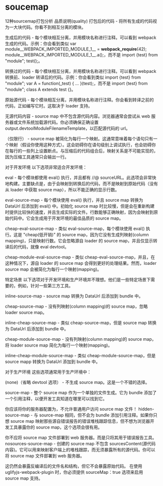 # soucemap
12种sourcemap打包分析
品质说明(quality)
打包后的代码 - 将所有生成的代码视为一大块代码。你看不到相互分离的模块。

生成后的代码 - 每个模块相互分离，并用模块名称进行注释。可以看到 webpack 生成的代码。示例：你会看到类似 var module__WEBPACK_IMPORTED_MODULE_1__ = __webpack_require__(42); module__WEBPACK_IMPORTED_MODULE_1__.a();，而不是 import {test} from "module"; test();。

转换过的代码 - 每个模块相互分离，并用模块名称进行注释。可以看到 webpack 转换前、loader 转译后的代码。示例：你会看到类似 import {test} from "module"; var A = function(_test) { ... }(test);，而不是 import {test} from "module"; class A extends test {}。

原始源代码 - 每个模块相互分离，并用模块名称进行注释。你会看到转译之前的代码，正如编写它时。这取决于 loader 支持。

无源代码内容 - source map 中不包含源代码内容。浏览器通常会尝试从 web 服务器或文件系统加载源代码。你必须确保正确设置 output.devtoolModuleFilenameTemplate，以匹配源代码的 url。

（仅限行） - source map 被简化为每行一个映射。这通常意味着每个语句只有一个映射（假设你使用这种方式）。这会妨碍你在语句级别上调试执行，也会妨碍你在每行的一些列上设置断点。与压缩后的代码组合后，映射关系是不可能实现的，因为压缩工具通常只会输出一行。

对于开发环境
以下选项非常适合开发环境：

eval - 每个模块都使用 eval() 执行，并且都有 //@ sourceURL。此选项会非常快地构建。主要缺点是，由于会映射到转换后的代码，而不是映射到原始代码（没有从 loader 中获取 source map），所以不能正确的显示行数。

eval-source-map - 每个模块使用 eval() 执行，并且 source map 转换为 DataUrl 后添加到 eval() 中。初始化 source map 时比较慢，但是会在重新构建时提供比较快的速度，并且生成实际的文件。行数能够正确映射，因为会映射到原始代码中。它会生成用于开发环境的最佳品质的 source map。

cheap-eval-source-map - 类似 eval-source-map，每个模块使用 eval() 执行。这是 "cheap(低开销)" 的 source map，因为它没有生成列映射(column mapping)，只是映射行数。它会忽略源自 loader 的 source map，并且仅显示转译后的代码，就像 eval devtool。

cheap-module-eval-source-map - 类似 cheap-eval-source-map，并且，在这种情况下，源自 loader 的 source map 会得到更好的处理结果。然而，loader source map 会被简化为每行一个映射(mapping)。

特定场景
以下选项对于开发环境和生产环境并不理想。他们是一些特定场景下需要的，例如，针对一些第三方工具。

inline-source-map - source map 转换为 DataUrl 后添加到 bundle 中。

cheap-source-map - 没有列映射(column mapping)的 source map，忽略 loader source map。

inline-cheap-source-map - 类似 cheap-source-map，但是 source map 转换为 DataUrl 后添加到 bundle 中。

cheap-module-source-map - 没有列映射(column mapping)的 source map，将 loader source map 简化为每行一个映射(mapping)。

inline-cheap-module-source-map - 类似 cheap-module-source-map，但是 source mapp 转换为 DataUrl 添加到 bundle 中。

对于生产环境
这些选项通常用于生产环境中：

(none)（省略 devtool 选项） - 不生成 source map。这是一个不错的选择。

source-map - 整个 source map 作为一个单独的文件生成。它为 bundle 添加了一个引用注释，以便开发工具知道在哪里可以找到它。

你应该将你的服务器配置为，不允许普通用户访问 source map 文件！
hidden-source-map - 与 source-map 相同，但不会为 bundle 添加引用注释。如果你只想 source map 映射那些源自错误报告的错误堆栈跟踪信息，但不想为浏览器开发工具暴露你的 source map，这个选项会很有用。

你不应将 source map 文件部署到 web 服务器。而是只将其用于错误报告工具。
nosources-source-map - 创建的 source map 不包含 sourcesContent(源代码内容)。它可以用来映射客户端上的堆栈跟踪，而无须暴露所有的源代码。你可以将 source map 文件部署到 web 服务器。

这仍然会暴露反编译后的文件名和结构，但它不会暴露原始代码。
在使用 uglifyjs-webpack-plugin 时，你必须提供 sourceMap：true 选项来启用 source map 支持。